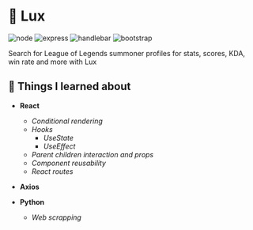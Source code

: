 

# 🌈 Lux
<img src="https://img.shields.io/badge/-node-green" alt="node" style="max-width: 100%;"> <img src="https://img.shields.io/badge/-express-lightgreen" alt="express" style="max-width: 100%;"> <img src="https://img.shields.io/badge/-handlebars-orange" alt="handlebar" style="max-width: 100%;"> <img src="https://img.shields.io/badge/-bootstrap-purple" alt="bootstrap" style="max-width: 100%;">

 Search for League of Legends summoner profiles for stats, scores, KDA, win rate and more with Lux

## 🚀 Things I learned about
- **React**

  - *Conditional rendering*
  - *Hooks*
    - *UseState*
    - *UseEffect*
  - *Parent children interaction and props*
  - *Component reusability*
  - *React routes*

- **Axios**
  
- **Python**

  - *Web scrapping*
